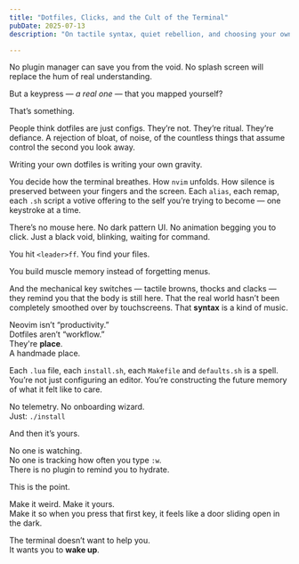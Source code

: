 ```yaml
---
title: "Dotfiles, Clicks, and the Cult of the Terminal"
pubDate: 2025-07-13
description: "On tactile syntax, quiet rebellion, and choosing your own keyboard."

---
```


No plugin manager can save you from the void. No splash screen will replace the hum of real understanding.

But a keypress — *a real one* — that you <span class="glitch-word">mapped yourself</span>?

That’s something.

People think dotfiles are just configs. They’re not. They’re <span class="glitch-word--red">ritual</span>. They’re defiance. A rejection of bloat, of noise, of the countless things that assume control the second you look away.  

Writing your own dotfiles is writing your own <span class="glitch-word">gravity</span>.

You decide how the terminal breathes. How `nvim` unfolds. How silence is preserved between your fingers and the screen. Each `alias`, each remap, each `.sh` script a votive offering to the self you’re trying to become — one keystroke at a time.

There’s no mouse here. No dark pattern UI. No animation begging you to click. Just a black void, <span class="glitch-word--red">blinking</span>, waiting for command.

You hit `<leader>ff`. You find your files.

You build <span class="glitch-word">muscle memory</span> instead of forgetting menus.

And the mechanical key switches — tactile browns, thocks and clacks — they remind you that the body is still here. That the real world hasn’t been completely smoothed over by touchscreens. That **syntax** is a kind of <span class="glitch-word">music</span>.

Neovim isn’t <span class="glitch-word">“productivity.”</span>  
Dotfiles aren’t <span class="glitch-word--red">“workflow.”</span>  
They're **place**.  
A handmade place. 

Each `.lua` file, each `install.sh`, each `Makefile` and `defaults.sh` is a spell. You’re not just configuring an editor. You’re constructing the future memory of what it felt like to <span class="glitch-word">care</span>.

No telemetry. No onboarding wizard.  
Just: `./install`

And then it’s yours.

No one is watching.  
No one is tracking how often you type `:w`.  
There is no plugin to remind you to hydrate.

This is the point.

Make it weird. Make it yours.  
Make it so when you press that first key, it feels like a door sliding open in the dark.

The terminal doesn’t want to help you.  
It wants you to **wake up**. <span class="terminal-cursor"></span>

